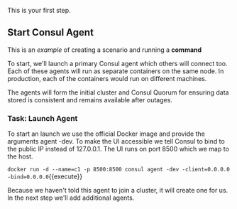 This is your first step.

## Start Consul Agent

This is an _example_ of creating a scenario and running a **command**


To start, we'll launch a primary Consul agent which others will connect too. Each of these agents will run as separate containers on the same node. In production, each of the containers would run on different machines.

The agents will form the initial cluster and Consul Quorum for ensuring data stored is consistent and remains available after outages.

### Task: Launch Agent

To start an launch we use the official Docker image and provide the arguments agent -dev. To make the UI accessible we tell Consul to bind to the public IP instead of 127.0.0.1. The UI runs on port 8500 which we map to the host.

`docker run -d --name=c1 -p 8500:8500 consul agent -dev -client=0.0.0.0 -bind=0.0.0.0`{{execute}}

Because we haven't told this agent to join a cluster, it will create one for us. In the next step we'll add additional agents.

